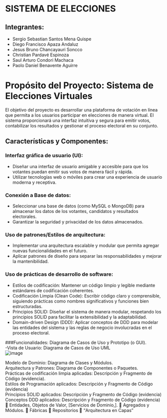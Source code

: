 # SISTEMA DE ELECCIONES

## Integrantes:

- Sergio Sebastian Santos Mena Quispe
- Diego Francisco Apaza Andaluz
- Jesus Bruno Chancayauri Soncco
- Christian Pardavé Espinoza
- Saul Arturo Condori Machaca
- Paolo Daniel Benavente Aguirre
  

# Propósito del Proyecto: Sistema de Elecciones Virtuales

El objetivo del proyecto es desarrollar una plataforma de votación en línea que permita a los usuarios participar en elecciones de manera virtual. El sistema proporcionará una interfaz intuitiva y segura para emitir votos, contabilizar los resultados y gestionar el proceso electoral en su conjunto.

## Características y Componentes:

### Interfaz gráfica de usuario (UI):

- Diseñar una interfaz de usuario amigable y accesible para que los votantes puedan emitir sus votos de manera fácil y rápida.
- Utilizar tecnologías web o móviles para crear una experiencia de usuario moderna y receptiva.

### Conexión a Base de datos:

- Seleccionar una base de datos (como MySQL o MongoDB) para almacenar los datos de los votantes, candidatos y resultados electorales.
- Garantizar la seguridad y privacidad de los datos almacenados.

### Uso de patrones/Estilos de arquitectura:

- Implementar una arquitectura escalable y modular que permita agregar nuevas funcionalidades en el futuro.
- Aplicar patrones de diseño para separar las responsabilidades y mejorar la mantenibilidad.

### Uso de prácticas de desarrollo de software:

- Estilos de codificación: Mantener un código limpio y legible mediante estándares de codificación coherentes.
- Codificación Limpia (Clean Code): Escribir código claro y comprensible, siguiendo prácticas como nombres significativos y funciones bien estructuradas.
- Principios SOLID: Diseñar el sistema de manera modular, respetando los principios SOLID para facilitar la extensibilidad y la adaptabilidad.
- Domain-driven Design (DDD): Aplicar conceptos de DDD para modelar las entidades del sistema y las reglas de negocio involucradas en el proceso electoral.


###Funcionalidades: Diagrama de Casos de Uso y Prototipo (o GUI). <br>
-Vista de Usuario: Diagrama de Casos de Uso UML <br>
![image](https://github.com/smenaquispe/Sistema_de_Elecciones/assets/104391441/2f381db8-3ced-4081-8578-a00fb0b36a8b)


Modelo de Dominio: Diagrama de Clases y Módulos. <br>
Arquitectura y Patrones: Diagrama de Componentes o Paquetes. <br>
Prácticas de codificación limpia aplicadas: Descripción y Fragmento de Código (evidencia). <br>
Estilos de Programación aplicados: Descripción y Fragmento de Código (evidencia) <br>
Principios SOLID aplicados: Descripción y Fragmento de Código (evidencia) <br>
Conceptos DDD aplicados: Descripción y Fragmento de Código (evidencia) <br>
     Entidades, Objetos de Valor, [Servicios de Dominio,].
     Agregados y Módulos.
     Fábricas
     Repositorios
     “Arquitectura en Capas”
